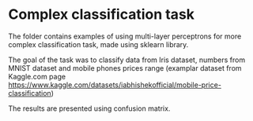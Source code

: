 # Complex classification task

The folder contains examples of using multi-layer perceptrons for more complex classification task, made using sklearn library.

The goal of the task was to classify data from Iris dataset, numbers from MNIST dataset and mobile phones prices range (examplar dataset from Kaggle.com page https://www.kaggle.com/datasets/iabhishekofficial/mobile-price-classification)

The results are presented using confusion matrix.
